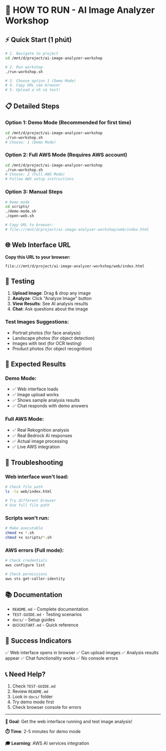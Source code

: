 # 🚀 HOW TO RUN - AI Image Analyzer Workshop

## ⚡ Quick Start (1 phút)

```bash
# 1. Navigate to project
cd /mnt/d/project/ai-image-analyzer-workshop

# 2. Run workshop
./run-workshop.sh

# 3. Choose option 1 (Demo Mode)
# 4. Copy URL vào browser
# 5. Upload ảnh và test!
```

## 📋 Detailed Steps

### Option 1: Demo Mode (Recommended for first time)
```bash
cd /mnt/d/project/ai-image-analyzer-workshop
./run-workshop.sh
# Choose: 1 (Demo Mode)
```

### Option 2: Full AWS Mode (Requires AWS account)
```bash
cd /mnt/d/project/ai-image-analyzer-workshop
./run-workshop.sh  
# Choose: 2 (Full AWS Mode)
# Follow AWS setup instructions
```

### Option 3: Manual Steps
```bash
# Demo mode
cd scripts/
./demo-mode.sh
./open-web.sh

# Copy URL to browser:
# file:///mnt/d/project/ai-image-analyzer-workshop/web/index.html
```

## 🌐 Web Interface URL

**Copy this URL to your browser:**
```
file:///mnt/d/project/ai-image-analyzer-workshop/web/index.html
```

## 🧪 Testing

1. **Upload Image**: Drag & drop any image
2. **Analyze**: Click "Analyze Image" button  
3. **View Results**: See AI analysis results
4. **Chat**: Ask questions about the image

### Test Images Suggestions:
- Portrait photos (for face analysis)
- Landscape photos (for object detection)
- Images with text (for OCR testing)
- Product photos (for object recognition)

## 🎯 Expected Results

### Demo Mode:
- ✅ Web interface loads
- ✅ Image upload works
- ✅ Shows sample analysis results
- ✅ Chat responds with demo answers

### Full AWS Mode:
- ✅ Real Rekognition analysis
- ✅ Real Bedrock AI responses
- ✅ Actual image processing
- ✅ Live AWS integration

## 🔧 Troubleshooting

### Web interface won't load:
```bash
# Check file path
ls -la web/index.html

# Try different browser
# Use full file path
```

### Scripts won't run:
```bash
# Make executable
chmod +x *.sh
chmod +x scripts/*.sh
```

### AWS errors (Full mode):
```bash
# Check credentials
aws configure list

# Check permissions
aws sts get-caller-identity
```

## 📚 Documentation

- `README.md` - Complete documentation
- `TEST-GUIDE.md` - Testing scenarios  
- `docs/` - Setup guides
- `QUICKSTART.md` - Quick reference

## 🎉 Success Indicators

✅ Web interface opens in browser
✅ Can upload images
✅ Analysis results appear
✅ Chat functionality works
✅ No console errors

## 📞 Need Help?

1. Check `TEST-GUIDE.md`
2. Review `README.md`
3. Look in `docs/` folder
4. Try demo mode first
5. Check browser console for errors

---

**🎯 Goal**: Get the web interface running and test image analysis!

**⏱️ Time**: 2-5 minutes for demo mode

**🎓 Learning**: AWS AI services integration
